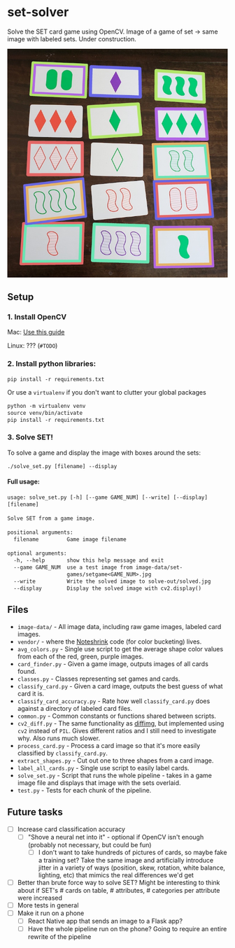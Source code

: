 # set-solver
Solve the SET card game using OpenCV. Image of a game of set -> same image with labeled sets. Under construction.

![Solved set game](./image-data/solved/solved12_small.jpg)

## Setup

### 1. Install OpenCV

Mac: [Use this guide](https://www.pyimagesearch.com/2016/12/19/install-opencv-3-on-macos-with-homebrew-the-easy-way/)

Linux: ??? (`#TODO`)

### 2. Install python libraries: 

```
pip install -r requirements.txt
```

Or use a `virtualenv` if you don't want to clutter your global packages

```
python -m virtualenv venv
source venv/bin/activate
pip install -r requirements.txt
```

### 3. Solve SET!

To solve a game and display the image with boxes around the sets:

```
./solve_set.py [filename] --display
```

#### Full usage:
```
usage: solve_set.py [-h] [--game GAME_NUM] [--write] [--display] [filename]

Solve SET from a game image.

positional arguments:
  filename         Game image filename

optional arguments:
  -h, --help       show this help message and exit
  --game GAME_NUM  use a test image from image-data/set-
                   games/setgame<GAME_NUM>.jpg
  --write          Write the solved image to solve-out/solved.jpg
  --display        Display the solved image with cv2.display()
```

## Files

* `image-data/` - All image data, including raw game images, labeled card images.
* `vendor/` - where the [Noteshrink](https://mzucker.github.io/2016/09/20/noteshrink.html) code (for color bucketing) lives.
* `avg_colors.py` - Single use script to get the average shape color values from each of the red, green, purple images.
* `card_finder.py` - Given a game image, outputs images of all cards found.
* `classes.py` - Classes representing set games and cards.
* `classify_card.py` - Given a card image, outputs the best guess of what card it is.
* `classify_card_accuracy.py` - Rate how well `classify_card.py` does against a directory of labeled card files.
* `common.py` - Common constants or functions shared between scripts.
* `cv2_diff.py` - The same functionality as [diffimg](https://github.com/nicolashahn/diffimg), but implemented using `cv2` instead of `PIL`. Gives different ratios and I still need to investigate why. Also runs much slower.
* `process_card.py` - Process a card image so that it's more easily classified by `classify_card.py`.
* `extract_shapes.py` - Cut out one to three shapes from a card image.
* `label_all_cards.py` - Single use script to easily label cards.
* `solve_set.py` - Script that runs the whole pipeline - takes in a game image file and displays that image with the sets overlaid.
* `test.py` - Tests for each chunk of the pipeline.

## Future tasks

- [ ] Increase card classification accuracy
  - [ ] "Shove a neural net into it" - optional if OpenCV isn't enough (probably not necessary, but could be fun)
    - [ ] I don't want to take hundreds of pictures of cards, so maybe fake a training set? Take the same image and artificially introduce jitter in a variety of ways (position, skew, rotation, white balance, lighting, etc) that mimics the real differences we'd get
- [ ] Better than brute force way to solve SET? Might be interesting to think about if SET's # cards on table, # attributes, # categories per attribute were increased
- [ ] More tests in general
- [ ] Make it run on a phone
  - [ ] React Native app that sends an image to a Flask app?
  - [ ] Have the whole pipeline run on the phone? Going to require an entire rewrite of the pipeline
